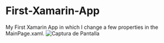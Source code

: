 # First-Xamarin-App
My First Xamarin App in which I change a few properties in the MainPage.xaml.
![Captura de Pantalla](https://raw.githubusercontent.com/GCruzJoa/First-Xamarin-App/master/assets/PrimerXamarinApp.png)

